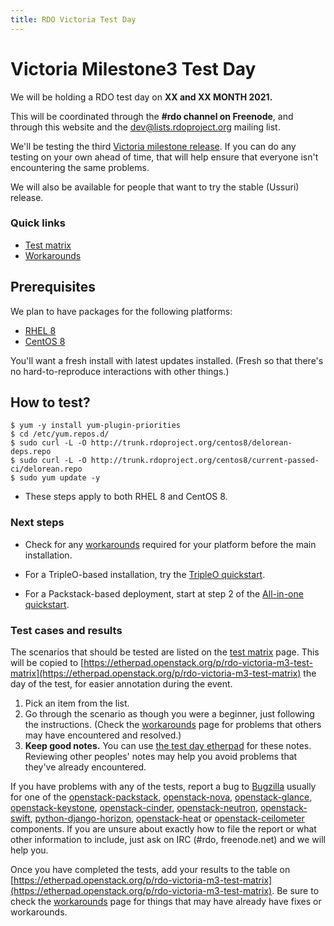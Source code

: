 ```yaml
---
title: RDO Victoria Test Day
---
```


# Victoria Milestone3 Test Day

We will be holding a RDO test day on **XX and XX MONTH 2021.**

This will be coordinated through the **#rdo channel on Freenode**, and through
this website and the [dev@lists.rdoproject.org](https://lists.rdoproject.org/mailman/listinfo/dev) mailing list.

We'll be testing the third [Victoria milestone release](http://releases.openstack.org/victoria/schedule.html). If you can do any testing on your own ahead of time, that will help ensure that everyone isn't encountering the same problems.

We will also be available for people that want to try the stable (Ussuri) release.

### Quick links

* [Test matrix](/testday/tests)
* [Workarounds](https://etherpad.openstack.org/p/rdo-test-days-victoria3-workarounds)

## Prerequisites

We plan to have packages for the following platforms:

* [RHEL 8](https://access.redhat.com/products/red-hat-enterprise-linux/)
* [CentOS 8](https://www.centos.org/download/)

You'll want a fresh install with latest updates installed.
(Fresh so that there's no hard-to-reproduce interactions with other things.)

## How to test?

    $ yum -y install yum-plugin-priorities
    $ cd /etc/yum.repos.d/
    $ sudo curl -L -O http://trunk.rdoproject.org/centos8/delorean-deps.repo
    $ sudo curl -L -O http://trunk.rdoproject.org/centos8/current-passed-ci/delorean.repo
    $ sudo yum update -y

* These steps apply to both RHEL 8 and CentOS 8.

### Next steps

* Check for any [workarounds](https://etherpad.openstack.org/p/rdo-test-days-victoria3-workarounds) required for your platform before the main installation.

* For a TripleO-based installation, try the [TripleO quickstart](https://www.rdoproject.org/tripleo/).

* For a Packstack-based deployment, start at step 2 of the [All-in-one quickstart](/install/packstack#Step_2:_Install_Packstack_Installer).

### Test cases and results

The scenarios that should be tested are listed on the [test matrix](/testday/tests) page. This will be copied to [https://etherpad.openstack.org/p/rdo-victoria-m3-test-matrix](https://etherpad.openstack.org/p/rdo-victoria-m3-test-matrix) the day of the test, for easier annotation during the event.

1. Pick an item from the list.
2. Go through the scenario as though you were a beginner, just following the instructions. (Check the [workarounds](https://etherpad.openstack.org/p/rdo-test-days-victoria3-workarounds) page for problems that others may have encountered and resolved.)
3. **Keep good notes.** You can use [the test day etherpad](https://etherpad.openstack.org/p/rdo-test-days-victoria-m3) for these notes. Reviewing other peoples' notes may help you avoid problems that they've already encountered.

If you have problems with any of the tests, report a bug to [Bugzilla](https://bugzilla.redhat.com) usually for one of the
[openstack-packstack](https://bugzilla.redhat.com/enter_bug.cgi?product=RDO&component=openstack-packstack),
[openstack-nova](https://bugzilla.redhat.com/enter_bug.cgi?product=RDO&component=openstack-nova), [openstack-glance](https://bugzilla.redhat.com/enter_bug.cgi?product=RDO&component=openstack-glance), [openstack-keystone](https://bugzilla.redhat.com/enter_bug.cgi?product=RDO&component=openstack-keystone), [openstack-cinder](https://bugzilla.redhat.com/enter_bug.cgi?product=RDO&component=openstack-cinder),
[openstack-neutron](https://bugzilla.redhat.com/enter_bug.cgi?product=RDO&component=openstack-neutron), [openstack-swift](https://bugzilla.redhat.com/enter_bug.cgi?product=RDO&component=openstack-swift),  [python-django-horizon](https://bugzilla.redhat.com/enter_bug.cgi?product=RDO&component=python-django-horizon), [openstack-heat](https://bugzilla.redhat.com/enter_bug.cgi?product=RDO&component=openstack-heat) or [openstack-ceilometer](https://bugzilla.redhat.com/enter_bug.cgi?product=RDO&component=openstack-ceilometer) components. If you are unsure about exactly how to file the report or what other information to include, just ask on IRC (#rdo, freenode.net)  and we will help you.

Once you have completed the tests, add your results to the table on [https://etherpad.openstack.org/p/rdo-victoria-m3-test-matrix](https://etherpad.openstack.org/p/rdo-victoria-m3-test-matrix). Be sure to check the [workarounds](https://etherpad.openstack.org/p/rdo-test-days-victoria3-workarounds) page for things that may have already have fixes or workarounds.
